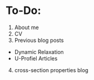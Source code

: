 # To-Do:
1) About me
2) CV
3) Previous blog posts
  - Dynamic Relaxation
  - U-Profiel Articles
4) cross-section properties blog
